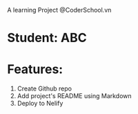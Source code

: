 
A learning Project @CoderSchool.vn

# Student: ABC

# **Features:**

1. Create Github repo
2. Add project's README using Markdown
3. Deploy to Nelify

